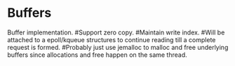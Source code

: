 Buffers
========

Buffer implementation.
#Support zero copy.
#Maintain write index.
#Will be attached to a epoll/kqueue structures to continue reading till a complete request is formed.
#Probably just use jemalloc to malloc and free underlying buffers since allocations and free happen on the same thread.